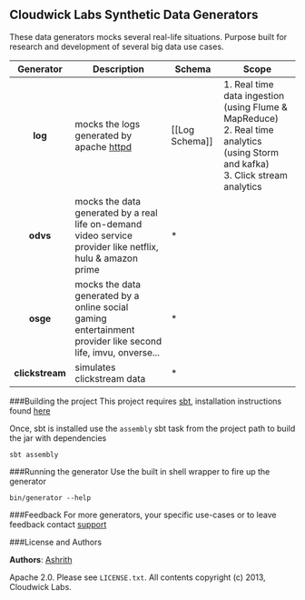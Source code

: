 Cloudwick Labs Synthetic Data Generators
----------------------------------------

These data generators mocks several real-life situations. Purpose built for research and development of several big data use cases.

| Generator | Description | Schema | Scope |
| :---: | --- | --- | --- |
| **log** | mocks the logs generated by apache [httpd](http://httpd.apache.org/) | [[Log Schema]] | 1. Real time data ingestion (using Flume & MapReduce)<br> 2. Real time analytics (using Storm and kafka)<br> 3. Click stream analytics |
| **odvs** | mocks the data generated by a real life on-demand video service provider like netflix, hulu & amazon prime | * |
| **osge** | mocks the data generated by a online social gaming entertainment provider like second life, imvu, onverse... | * |
| **clickstream** | simulates clickstream data | * |

###Building the project
This project requires [sbt](http://www.scala-sbt.org/), installation instructions found [here](http://www.scala-sbt.org/release/docs/Getting-Started/Setup.html)

Once, sbt is installed use the `assembly` sbt task from the project path to build the jar with dependencies

```
sbt assembly
```

###Running the generator
Use the built in shell wrapper to fire up the generator

```
bin/generator --help
```

###Feedback
For more generators, your specific use-cases or to leave feedback contact [support](mailto:support@cloudwicklabs.com)

###License and Authors

**Authors**: [Ashrith](https://github.com/ashrithr)

Apache 2.0. Please see `LICENSE.txt`. All contents copyright (c) 2013, Cloudwick Labs.